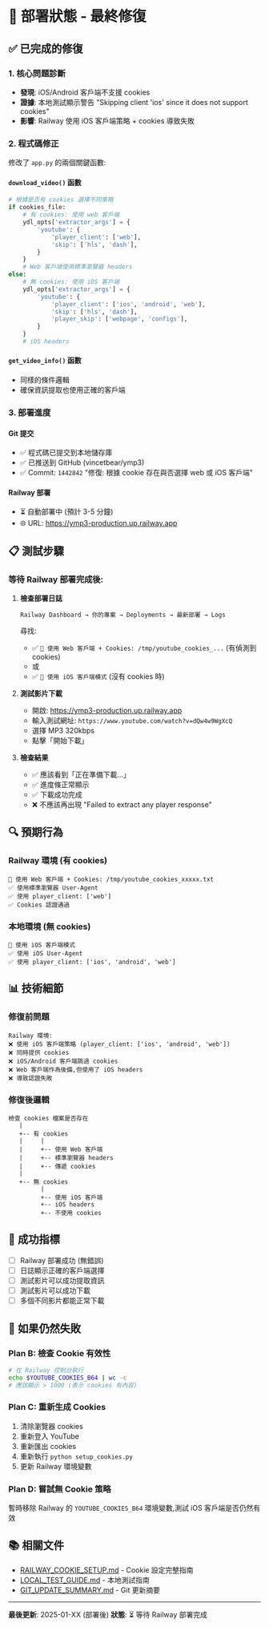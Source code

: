 # 🚀 部署狀態 - 最終修復

## ✅ 已完成的修復

### 1. 核心問題診斷
- **發現**: iOS/Android 客戶端不支援 cookies
- **證據**: 本地測試顯示警告 "Skipping client 'ios' since it does not support cookies"
- **影響**: Railway 使用 iOS 客戶端策略 + cookies 導致失敗

### 2. 程式碼修正
修改了 `app.py` 的兩個關鍵函數:

#### `download_video()` 函數
```python
# 根據是否有 cookies 選擇不同策略
if cookies_file:
    # 有 cookies: 使用 web 客戶端
    ydl_opts['extractor_args'] = {
        'youtube': {
            'player_client': ['web'],
            'skip': ['hls', 'dash'],
        }
    }
    # Web 客戶端使用標準瀏覽器 headers
else:
    # 無 cookies: 使用 iOS 客戶端
    ydl_opts['extractor_args'] = {
        'youtube': {
            'player_client': ['ios', 'android', 'web'],
            'skip': ['hls', 'dash'],
            'player_skip': ['webpage', 'configs'],
        }
    }
    # iOS headers
```

#### `get_video_info()` 函數
- 同樣的條件邏輯
- 確保資訊提取也使用正確的客戶端

### 3. 部署進度

#### Git 提交
- ✅ 程式碼已提交到本地儲存庫
- ✅ 已推送到 GitHub (vincetbear/ymp3)
- ✅ Commit: `1442842` "修復: 根據 cookie 存在與否選擇 web 或 iOS 客戶端"

#### Railway 部署
- ⏳ 自動部署中 (預計 3-5 分鐘)
- 🌐 URL: https://ymp3-production.up.railway.app

## 📋 測試步驟

### 等待 Railway 部署完成後:

1. **檢查部署日誌**
   ```
   Railway Dashboard → 你的專案 → Deployments → 最新部署 → Logs
   ```
   尋找:
   - ✅ `🍪 使用 Web 客戶端 + Cookies: /tmp/youtube_cookies_...` (有偵測到 cookies)
   - 或
   - ✅ `📱 使用 iOS 客戶端模式` (沒有 cookies 時)

2. **測試影片下載**
   - 開啟: https://ymp3-production.up.railway.app
   - 輸入測試網址: `https://www.youtube.com/watch?v=dQw4w9WgXcQ`
   - 選擇 MP3 320kbps
   - 點擊「開始下載」

3. **檢查結果**
   - ✅ 應該看到「正在準備下載...」
   - ✅ 進度條正常顯示
   - ✅ 下載成功完成
   - ❌ 不應該再出現 "Failed to extract any player response"

## 🔍 預期行為

### Railway 環境 (有 cookies)
```
🍪 使用 Web 客戶端 + Cookies: /tmp/youtube_cookies_xxxxx.txt
✅ 使用標準瀏覽器 User-Agent
✅ 使用 player_client: ['web']
✅ Cookies 認證通過
```

### 本地環境 (無 cookies)
```
📱 使用 iOS 客戶端模式
✅ 使用 iOS User-Agent
✅ 使用 player_client: ['ios', 'android', 'web']
```

## 📊 技術細節

### 修復前問題
```
Railway 環境:
❌ 使用 iOS 客戶端策略 (player_client: ['ios', 'android', 'web'])
❌ 同時提供 cookies
❌ iOS/Android 客戶端跳過 cookies
❌ Web 客戶端作為後備,但使用了 iOS headers
❌ 導致認證失敗
```

### 修復後邏輯
```
檢查 cookies 檔案是否存在
   |
   +-- 有 cookies
   |     |
   |     +-- 使用 Web 客戶端
   |     +-- 標準瀏覽器 headers
   |     +-- 傳遞 cookies
   |
   +-- 無 cookies
         |
         +-- 使用 iOS 客戶端
         +-- iOS headers
         +-- 不使用 cookies
```

## 🎯 成功指標

- [ ] Railway 部署成功 (無錯誤)
- [ ] 日誌顯示正確的客戶端選擇
- [ ] 測試影片可以成功提取資訊
- [ ] 測試影片可以成功下載
- [ ] 多個不同影片都能正常下載

## 📝 如果仍然失敗

### Plan B: 檢查 Cookie 有效性
```bash
# 在 Railway 控制台執行
echo $YOUTUBE_COOKIES_B64 | wc -c
# 應該顯示 > 1000 (表示 cookies 有內容)
```

### Plan C: 重新生成 Cookies
1. 清除瀏覽器 cookies
2. 重新登入 YouTube
3. 重新匯出 cookies
4. 重新執行 `python setup_cookies.py`
5. 更新 Railway 環境變數

### Plan D: 嘗試無 Cookie 策略
暫時移除 Railway 的 `YOUTUBE_COOKIES_B64` 環境變數,測試 iOS 客戶端是否仍然有效

## 📚 相關文件
- [RAILWAY_COOKIE_SETUP.md](RAILWAY_COOKIE_SETUP.md) - Cookie 設定完整指南
- [LOCAL_TEST_GUIDE.md](LOCAL_TEST_GUIDE.md) - 本地測試指南
- [GIT_UPDATE_SUMMARY.md](GIT_UPDATE_SUMMARY.md) - Git 更新摘要

---
**最後更新**: 2025-01-XX (部署後)
**狀態**: ⏳ 等待 Railway 部署完成
